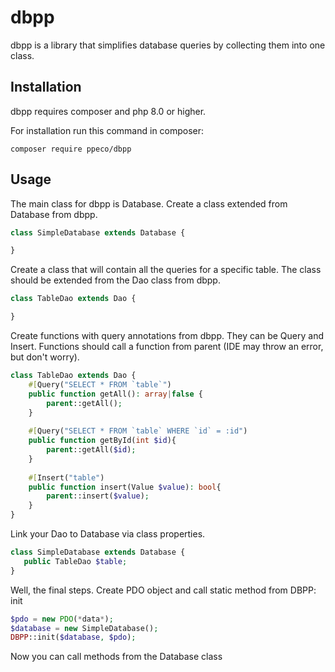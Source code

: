 # dbpp
dbpp is a library that simplifies database queries by collecting them into one class.

## Installation
dbpp requires composer and php 8.0 or higher.

For installation run this command in composer:
```
composer require ppeco/dbpp
```

## Usage
The main class for dbpp is Database.
Create a class extended from Database from dbpp.

```php
class SimpleDatabase extends Database {

}
```

Create a class that will contain all the queries for a specific table.
The class should be extended from the Dao class from dbpp.

```php
class TableDao extends Dao {

}
```

Create functions with query annotations from dbpp.
They can be Query and Insert.
Functions should call a function from parent (IDE may throw an error, but don't worry).

```php
class TableDao extends Dao {
    #[Query("SELECT * FROM `table`")
    public function getAll(): array|false {
        parent::getAll();
    }
    
    #[Query("SELECT * FROM `table` WHERE `id` = :id")
    public function getById(int $id){
        parent::getAll($id);
    }
    
    #[Insert("table")
    public function insert(Value $value): bool{
        parent::insert($value);
    }
}
```

Link your Dao to Database via class properties.
```php
class SimpleDatabase extends Database {
   public TableDao $table;
}
```

Well, the final steps. 
Create PDO object and call static method from DBPP: init
```php
$pdo = new PDO(*data*);
$database = new SimpleDatabase();
DBPP::init($database, $pdo);
```

Now you can call methods from the Database class
